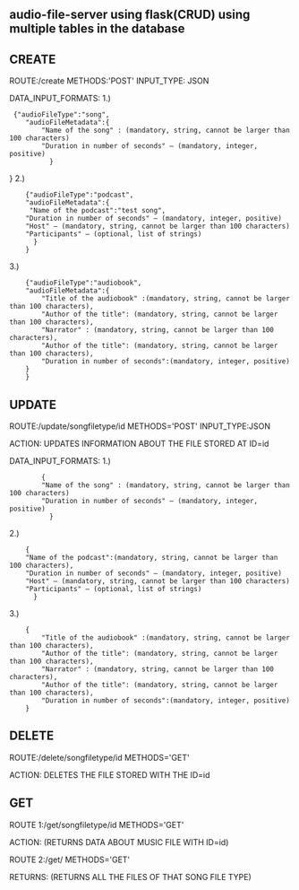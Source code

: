 ## audio-file-server using flask(CRUD) using multiple tables in the database

## CREATE
ROUTE:/create METHODS:'POST'  INPUT_TYPE: JSON

DATA_INPUT_FORMATS:
1.) 

     {"audioFileType":"song",
        "audioFileMetadata":{
            "Name of the song" : (mandatory, string, cannot be larger than 100 characters)
            "Duration in number of seconds" – (mandatory, integer, positive)
              }
 }
2.)

        {"audioFileType":"podcast",
        "audioFileMetadata":{
         "Name of the podcast":"test song",
        "Duration in number of seconds" – (mandatory, integer, positive)
        "Host" – (mandatory, string, cannot be larger than 100 characters)
        "Participants" – (optional, list of strings)
          }
        }
    
3.)     
        
        {"audioFileType":"audiobook",
        "audioFileMetadata":{
            "Title of the audiobook" :(mandatory, string, cannot be larger than 100 characters),
            "Author of the title": (mandatory, string, cannot be larger than 100 characters),
            "Narrator" : (mandatory, string, cannot be larger than 100 characters),
            "Author of the title": (mandatory, string, cannot be larger than 100 characters),
            "Duration in number of seconds":(mandatory, integer, positive)
        }
        }
 
 
## UPDATE
ROUTE:/update/songfiletype/id METHODS='POST' INPUT_TYPE:JSON


ACTION: UPDATES INFORMATION ABOUT THE FILE STORED AT ID=id
        
DATA_INPUT_FORMATS:
1.)
            
            {
            "Name of the song" : (mandatory, string, cannot be larger than 100 characters)
            "Duration in number of seconds" – (mandatory, integer, positive)
              }
              
2.)
        
        { 
        "Name of the podcast":(mandatory, string, cannot be larger than 100 characters),
        "Duration in number of seconds" – (mandatory, integer, positive)
        "Host" – (mandatory, string, cannot be larger than 100 characters)
        "Participants" – (optional, list of strings)
          }
          
3.)

        {
            "Title of the audiobook" :(mandatory, string, cannot be larger than 100 characters),
            "Author of the title": (mandatory, string, cannot be larger than 100 characters),
            "Narrator" : (mandatory, string, cannot be larger than 100 characters),
            "Author of the title": (mandatory, string, cannot be larger than 100 characters),
            "Duration in number of seconds":(mandatory, integer, positive)
        }


## DELETE
ROUTE:/delete/songfiletype/id METHODS='GET'

ACTION: DELETES THE FILE STORED WITH THE ID=id
 
## GET

ROUTE 1:/get/songfiletype/id METHODS='GET'

ACTION: (RETURNS DATA ABOUT MUSIC FILE WITH ID=id)

ROUTE 2:/get/<songfiletype> METHODS='GET'
        
RETURNS: (RETURNS ALL THE FILES OF THAT SONG FILE TYPE)
